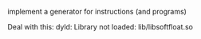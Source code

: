 implement a generator for instructions (and programs)

Deal with this:
    dyld: Library not loaded: lib/libsoftfloat.so

